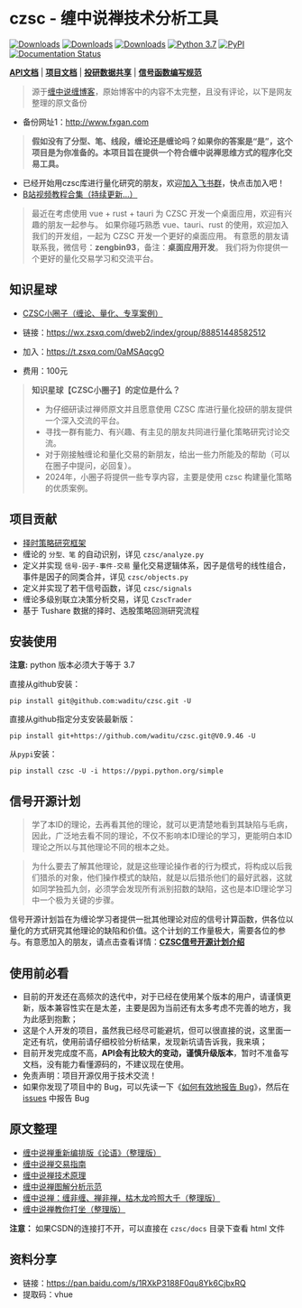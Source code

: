 # czsc - 缠中说禅技术分析工具

[![Downloads](https://static.pepy.tech/personalized-badge/czsc?period=total&units=international_system&left_color=red&right_color=orange&left_text=Downloads/Total)](https://pepy.tech/project/czsc)
[![Downloads](https://static.pepy.tech/personalized-badge/czsc?period=month&units=international_system&left_color=red&right_color=orange&left_text=Downloads/Month)](https://pepy.tech/project/czsc)
[![Downloads](https://static.pepy.tech/personalized-badge/czsc?period=week&units=international_system&left_color=red&right_color=orange&left_text=Downloads/Week)](https://pepy.tech/project/czsc)
[![Python 3.7](https://img.shields.io/badge/python-3.7-blue.svg)](https://www.python.org/downloads/release/python-370/)
[![PyPI](https://img.shields.io/pypi/v/czsc.svg)](https://pypi.org/project/czsc/)
[![Documentation Status](https://readthedocs.org/projects/czsc/badge/?version=latest)](https://czsc.readthedocs.io/en/latest/?badge=latest)

**[API文档](https://czsc.readthedocs.io/en/latest/modules.html)** |
**[项目文档](https://s0cqcxuy3p.feishu.cn/wiki/wikcn3gB1MKl3ClpLnboHM1QgKf)** |
**[投研数据共享](https://s0cqcxuy3p.feishu.cn/wiki/wikcnzuPawXtBB7Cj7mqlYZxpDh)** |
**[信号函数编写规范](https://s0cqcxuy3p.feishu.cn/wiki/wikcnCFLLTNGbr2THqo7KtWfBkd)**

>源于[缠中说缠博客](http://blog.sina.com.cn/chzhshch)，原始博客中的内容不太完整，且没有评论，以下是网友整理的原文备份
* 备份网址1：http://www.fxgan.com

>**假如没有了分型、笔、线段，缠论还是缠论吗？如果你的答案是“是”，这个项目是为你准备的。本项目旨在提供一个符合缠中说禅思维方式的程序化交易工具。**

* 已经开始用czsc库进行量化研究的朋友，欢迎[加入飞书群](https://applink.feishu.cn/client/chat/chatter/add_by_link?link_token=0bak668e-7617-452c-b935-94d2c209e6cf)，快点击加入吧！
* [B站视频教程合集（持续更新...）](https://space.bilibili.com/243682308/channel/series)

> 最近在考虑使用 vue + rust + tauri 为 CZSC 开发一个桌面应用，欢迎有兴趣的朋友一起参与。
> 如果你碰巧熟悉 vue、tauri、rust 的使用，欢迎加入我们的开发组，一起为 CZSC 开发一个更好的桌面应用。
> 有意愿的朋友请联系我，微信号：**zengbin93**，备注：**桌面应用开发**。
> 我们将为你提供一个更好的量化交易学习和交流平台。

## 知识星球

* [CZSC小圈子（缠论、量化、专享案例）](https://s0cqcxuy3p.feishu.cn/wiki/wikcnwXSk9mWnki1b6URPhLA2Hc)

* 链接：https://wx.zsxq.com/dweb2/index/group/88851448582512
* 加入：https://t.zsxq.com/0aMSAqcgO
* 费用：100元

> **知识星球【CZSC小圈子】的定位是什么？**
> - 为仔细研读过禅师原文并且愿意使用 CZSC 库进行量化投研的朋友提供一个深入交流的平台。
> - 寻找一群有能力、有兴趣、有主见的朋友共同进行量化策略研究讨论交流。
> - 对于刚接触缠论和量化交易的新朋友，给出一些力所能及的帮助（可以在圈子中提问，必回复）。
> - 2024年，小圈子将提供一些专享内容，主要是使用 czsc 构建量化策略的优质案例。


## 项目贡献

* [择时策略研究框架](https://s0cqcxuy3p.feishu.cn/wiki/wikcnhizrtIOQakwVcZLMKJNaib)
* 缠论的 `分型、笔` 的自动识别，详见 `czsc/analyze.py`
* 定义并实现 `信号-因子-事件-交易` 量化交易逻辑体系，因子是信号的线性组合，事件是因子的同类合并，详见 `czsc/objects.py`
* 定义并实现了若干信号函数，详见 `czsc/signals`
* 缠论多级别联立决策分析交易，详见 `CzscTrader`
* 基于 Tushare 数据的择时、选股策略回测研究流程


## 安装使用

**注意:** python 版本必须大于等于 3.7

直接从github安装：
```
pip install git@github.com:waditu/czsc.git -U
```

直接从github指定分支安装最新版：
```
pip install git+https://github.com/waditu/czsc.git@V0.9.46 -U
```

从`pypi`安装：
```
pip install czsc -U -i https://pypi.python.org/simple
```


## 信号开源计划

>学了本ID的理论，去再看其他的理论，就可以更清楚地看到其缺陷与毛病，因此，广泛地去看不同的理论，不仅不影响本ID理论的学习，更能明白本ID理论之所以与其他理论不同的根本之处。

>为什么要去了解其他理论，就是这些理论操作者的行为模式，将构成以后我们猎杀的对象，他们操作模式的缺陷，就是以后猎杀他们的最好武器，这就如同学独孤九剑，必须学会发现所有派别招数的缺陷，这也是本ID理论学习中一个极为关键的步骤。

信号开源计划旨在为缠论学习者提供一批其他理论对应的信号计算函数，供各位以量化的方式研究其他理论的缺陷和价值。这个计划的工作量极大，需要各位的参与。有意愿加入的朋友，请点击查看详情：**[CZSC信号开源计划介绍](https://s0cqcxuy3p.feishu.cn/wiki/wikcnx7707hlakYMi4HmxdAIHJg)**


## 使用前必看

* 目前的开发还在高频次的迭代中，对于已经在使用某个版本的用户，请谨慎更新，版本兼容性实在是太差，主要是因为当前还有太多考虑不完善的地方，我为此感到抱歉；
* 这是个人开发的项目，虽然我已经尽可能避坑，但可以很直接的说，这里面一定还有坑，使用前请仔细校验分析结果，发现新坑请告诉我，我来填；
* 目前开发完成度不高，**API会有比较大的变动，谨慎升级版本**，暂时不准备写文档，没有能力看懂源码的，不建议现在使用。
* 免责声明：项目开源仅用于技术交流！
* 如果你发现了项目中的 Bug，可以先读一下《[如何有效地报告 Bug](https://www.chiark.greenend.org.uk/~sgtatham/bugs-cn.html)》，然后在 [issues](https://github.com/waditu/czsc/issues) 中报告 Bug


## 原文整理

* [缠中说禅重新编排版《论语》（整理版）](https://blog.csdn.net/baidu_25764509/article/details/109517775)
* [缠中说禅交易指南](https://blog.csdn.net/baidu_25764509/article/details/109598229)
* [缠中说禅技术原理](https://blog.csdn.net/baidu_25764509/article/details/109597255)
* [缠中说禅图解分析示范](https://blog.csdn.net/baidu_25764509/article/details/110195063)
* [缠中说禅：缠非缠、禅非禅，枯木龙吟照大千（整理版）](https://blog.csdn.net/baidu_25764509/article/details/110775662)
* [缠中说禅教你打坐（整理版）](https://blog.csdn.net/baidu_25764509/article/details/113735170)

**注意：** 如果CSDN的连接打不开，可以直接在 `czsc/docs` 目录下查看 html 文件


## 资料分享

* 链接：https://pan.baidu.com/s/1RXkP3188F0qu8Yk6CjbxRQ
* 提取码：vhue
